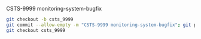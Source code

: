 CSTS-9999 monitoring-system-bugfix

```bash
git checkout -b csts_9999
git commit --allow-empty -m "CSTS-9999 monitoring-system-bugfix"; git push
git checkout csts_9999
```


